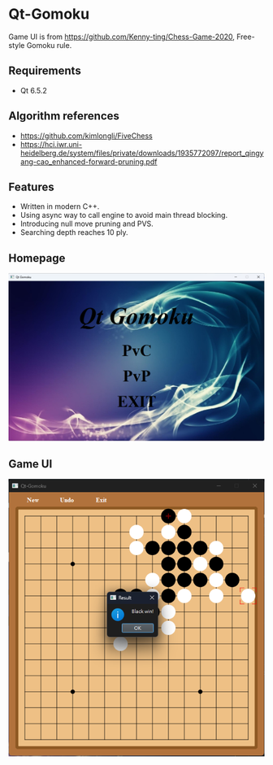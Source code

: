 # Qt-Gomoku
Game UI is from https://github.com/Kenny-ting/Chess-Game-2020, Free-style Gomoku rule.
## Requirements
- Qt 6.5.2
## Algorithm references
- https://github.com/kimlongli/FiveChess
- https://hci.iwr.uni-heidelberg.de/system/files/private/downloads/1935772097/report_qingyang-cao_enhanced-forward-pruning.pdf
## Features
- Written in modern C++.
- Using async way to call engine to avoid main thread blocking.
- Introducing null move pruning and PVS.
- Searching depth reaches 10 ply.
## Homepage
![image](https://github.com/SXKA/Qt-Gomoku/blob/master/Qt-Gomoku/resource/picture/mainwindow.png)
## Game UI
<div align=center><img src=https://github.com/SXKA/Qt-Gomoku/blob/master/Qt-Gomoku/resource/picture/gamewindow.png></div>
